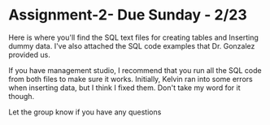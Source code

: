 # Assignment-2- Due Sunday - 2/23
Here is where you'll find the SQL text files for creating tables and Inserting dummy data. 
I've also attached the SQL code examples that Dr. Gonzalez provided us. 

If you have management studio, I recommend that you run all the SQL code from both files to make sure it works. Initially, Kelvin ran into some errors when inserting data, but I think I fixed them. Don't take my word for it though. 

Let the group know if you have any questions

